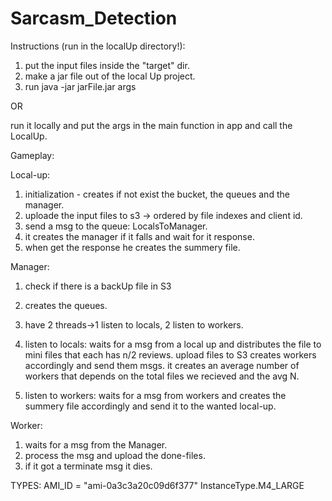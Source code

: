 # Sarcasm_Detection
Instructions (run in the localUp directory!):

1. put the input files inside the "target" dir.
2. make a jar file out of the local Up project.
3. run java -jar jarFile.jar args

OR

run it locally and put the args in the main function in app and call the LocalUp.

Gameplay:

Local-up:
1. initialization - creates if not exist the bucket, the queues and the manager.
2. uploade the input files to s3 -> ordered by file indexes and client id.
3. send a msg to the queue: LocalsToManager.
4. it creates the manager if it falls and wait for it response.
5. when get the response he creates the summery file.

Manager:
1. check if there is a backUp file in S3
2. creates the queues.
3. have 2 threads->1 listen to locals, 2 listen to workers.

  1. listen to locals:
  waits for a msg from a local up 
  and distributes the file to mini files that each has n/2 reviews.
  upload files to S3 creates workers accordingly and send them msgs.
  it creates an average number of workers that depends on the total 
  files we recieved and the avg N.
  
  2. listen to workers:
  waits for a msg from workers and creates the summery file accordingly and send
  it to the wanted local-up.

Worker:
1. waits for a msg from the Manager.
2. process the msg and upload the done-files.
3. if it got a terminate msg it dies.

TYPES:
AMI_ID = "ami-0a3c3a20c09d6f377"
InstanceType.M4_LARGE
